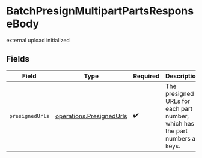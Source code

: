 # BatchPresignMultipartPartsResponseBody

external upload initialized


## Fields

| Field                                                                                                                                                                                                                                                                                                                                       | Type                                                                                                                                                                                                                                                                                                                                        | Required                                                                                                                                                                                                                                                                                                                                    | Description                                                                                                                                                                                                                                                                                                                                 | Example                                                                                                                                                                                                                                                                                                                                     |
| ------------------------------------------------------------------------------------------------------------------------------------------------------------------------------------------------------------------------------------------------------------------------------------------------------------------------------------------- | ------------------------------------------------------------------------------------------------------------------------------------------------------------------------------------------------------------------------------------------------------------------------------------------------------------------------------------------- | ------------------------------------------------------------------------------------------------------------------------------------------------------------------------------------------------------------------------------------------------------------------------------------------------------------------------------------------- | ------------------------------------------------------------------------------------------------------------------------------------------------------------------------------------------------------------------------------------------------------------------------------------------------------------------------------------------- | ------------------------------------------------------------------------------------------------------------------------------------------------------------------------------------------------------------------------------------------------------------------------------------------------------------------------------------------- |
| `presignedUrls`                                                                                                                                                                                                                                                                                                                             | [operations.PresignedUrls](../../../sdk/models/operations/presignedurls.md)                                                                                                                                                                                                                                                                 | :heavy_check_mark:                                                                                                                                                                                                                                                                                                                          | The presigned URLs for each part number, which has the part numbers as keys.                                                                                                                                                                                                                                                                | {<br/>"1": "https://discourse-martin-uploads-test.s3.us-east-2.amazonaws.com/temp/uploads/default/123abc/123abc.jpg?partNumber=1\u0026uploadId=123456abcd\u0026X-Amz-Algorithm=AWS4-HMAC-SHA256\u0026X-Amz-Credential=test\u0026X-Amz-Date=20211222T012336Z\u0026X-Amz-Expires=600\u0026X-Amz-SignedHeaders=host\u0026X-Amz-Signature=abc123"<br/>} |